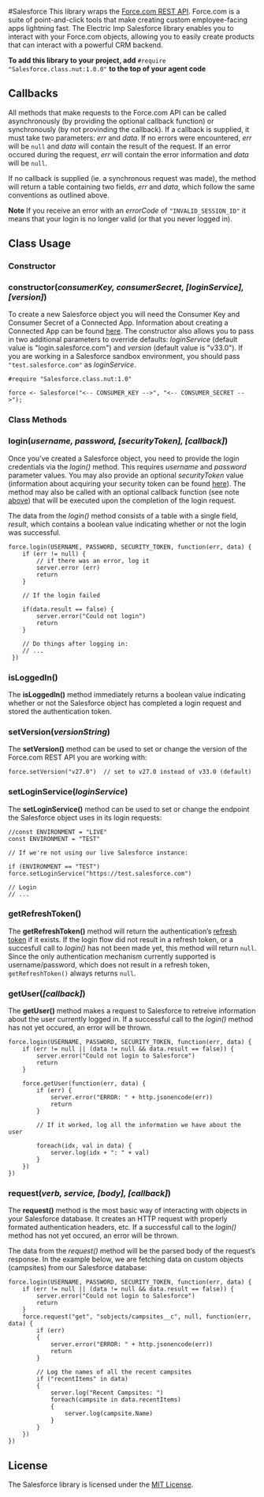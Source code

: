 #Salesforce
This library wraps the [Force.com REST API](https://www.salesforce.com/us/developer/docs/api_rest/). Force.com is a suite of point-and-click tools that make creating custom employee-facing apps lightning fast. The Electric Imp Salesforce library enables you to interact with your Force.com objects, allowing you to easily create products that can interact with a powerful CRM backend.

**To add this library to your project, add** `#require "Salesforce.class.nut:1.0.0"` **to the top of your agent code**

## Callbacks
All methods that make requests to the Force.com API can be called asynchronously (by providing the optional callback function) or synchronously (by not provinding the callback). If a callback is supplied, it must take two parameters: *err* and *data*. If no errors were encountered, *err* will be `null` and *data* will contain the result of the request. If an error occured during the request, *err* will contain the error information and *data* will be `null`.

If no callback is supplied (ie. a synchronous request was made), the method will return a table containing two fields, *err* and *data*, which follow the same conventions as outlined above.

**Note** If you receive an error with an *errorCode* of `"INVALID_SESSION_ID"` it means that your login is no longer valid (or that you never logged in).

## Class Usage

### Constructor

### constructor(*consumerKey, consumerSecret, [loginService], [version]*)

To create a new Salesforce object you will need the Consumer Key and Consumer Secret of a Connected App. Information about creating a Connected App can be found [here](https://help.salesforce.com/apex/HTViewHelpDoc?id=connected_app_create.htm). The constructor also allows you to pass in two additional parameters to override defaults: *loginService* (default value is "login.salesforce.com") and *version* (default value is "v33.0"). If you are working in a Salesforce sandbox environment, you should pass `"test.salesforce.com"` as *loginService*.

```squirrel
#require "Salesforce.class.nut:1.0"

force <- Salesforce("<-- CONSUMER_KEY -->", "<-- CONSUMER_SECRET -->");
```

### Class Methods

### login(*username, password, [securityToken], [callback]*)

Once you’ve created a Salesforce object, you need to provide the login credentials via the *login()* method. This requires *username* and *password* parameter values. You may also provide an optional *securityToken* value (information about acquiring your security token can be found [here](https://help.salesforce.com/apex/HTViewHelpDoc?id=user_security_token.htm)). The method may also be called with an optional callback function (see note [above](#callbacks)) that will be executed upon the completion of the login request.

The data from the *login()* method consists of a table with a single field, *result*, which contains a boolean value indicating whether or not the login was successful.

```squirrel
force.login(USERNAME, PASSWORD, SECURITY_TOKEN, function(err, data) {
    if (err != null) {
        // if there was an error, log it
        server.error (err)
        return
    }

    // If the login failed
    
    if(data.result == false) {
        server.error("Could not login")
        return
    }

    // Do things after logging in:
    // ...
 })
```

### isLoggedIn()

The **isLoggedIn()** method immediately returns a boolean value indicating whether or not the Salesforce object has completed a login request and stored the authentication token.

### setVersion(*versionString*)

The **setVersion()** method can be used to set or change the version of the Force.com REST API you are working with:

```squirrel
force.setVersion("v27.0")  // set to v27.0 instead of v33.0 (default)
```

### setLoginService(*loginService*)

The **setLoginService()** method can be used to set or change the endpoint the Salesforce object uses in its login requests:

```squirrel
//const ENVIRONMENT = "LIVE"
const ENVIRONMENT = "TEST"

// If we're not using our live Salesforce instance:

if (ENVIRONMENT == "TEST") force.setLoginService("https://test.salesforce.com")

// Login
// ...
```

### getRefreshToken()

The **getRefreshToken()** method will return the authentication’s [refresh token](https://help.salesforce.com/HTViewHelpDoc?id=remoteaccess_oauth_refresh_token_flow.htm&language=en_US) if it exists. If the login flow did not result in a refresh token, or a succesfull call to *login()* has not been made yet, this method will return `null`. Since the only authentication mechanism currently supported is username/password, which does not result in a refresh token, `getRefreshToken()` always returns `null`.

### getUser(*[callback]*)

The **getUser()** method makes a request to Salesforce to retreive information about the user currently logged in. If a successful call to the *login()* method has not yet occured, an error will be thrown.

```squirrel
force.login(USERNAME, PASSWORD, SECURITY_TOKEN, function(err, data) {
    if (err != null || (data != null && data.result == false)) {
        server.error("Could not login to Salesforce")
        return
    }

    force.getUser(function(err, data) {
        if (err) {
            server.error("ERROR: " + http.jsonencode(err))
            return
        }

        // If it worked, log all the information we have about the user
        
        foreach(idx, val in data) {
            server.log(idx + ": " + val)
        }
    })
})
```

### request(*verb, service, [body], [callback]*)

The **request()** method is the most basic way of interacting with objects in your Salesforce database. It creates an HTTP request with properly formated authentication headers, etc. If a successful call to the *login()* method has not yet occured, an error will be thrown.

The data from the *request()* method will be the parsed body of the request’s response. In the example below, we are fetching data on custom objects (campsites) from our Salesforce database:

```squirrel
force.login(USERNAME, PASSWORD, SECURITY_TOKEN, function(err, data) {
    if (err != null || (data != null && data.result == false)) {
        server.error("Could not login to Salesforce")
        return
    }
    force.request("get", "sobjects/campsites__c", null, function(err, data) {
        if (err) 
        {
            server.error("ERROR: " + http.jsonencode(err))
            return
        }

        // Log the names of all the recent campsites
        if ("recentItems" in data) 
        {
            server.log("Recent Campsites: ")
            foreach(campsite in data.recentItems) 
            {
                server.log(campsite.Name)
            }
        }
    })
})
```

## License
The Salesforce library is licensed under the [MIT License](./LICENSE).
